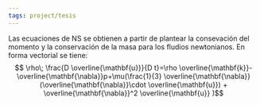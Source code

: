 ```yaml
---
tags: project/tesis
---
```

Las ecuaciones de NS se obtienen a partir de plantear la consevación del momento y la conservación de la masa para los fludios newtonianos.
En forma vectorial se tiene:
$$ \rho\; \frac{D \overline{\mathbf{u}}}{D t}=\rho \overline{\mathbf{k}}-\overline{\mathbf{\nabla}}p+\mu(\frac{1}{3} \overline{\mathbf{\nabla}}(\overline{\mathbf{\nabla}}\cdot \overline{\mathbf{u}}) + \overline{\mathbf{\nabla}}^2 \overline{\mathbf{u}} )$$